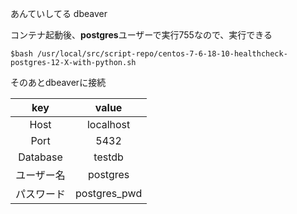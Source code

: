 あんていしてる
dbeaver

コンテナ起動後、**postgres**ユーザーで実行755なので、実行できる

```
$bash /usr/local/src/script-repo/centos-7-6-18-10-healthcheck-postgres-12-X-with-python.sh
```


そのあとdbeaverに接続


|key|value|
|:-:|:-:|
|Host|localhost|
|Port|5432|
|Database|testdb|
|ユーザー名|postgres|
|パスワード|postgres_pwd|
